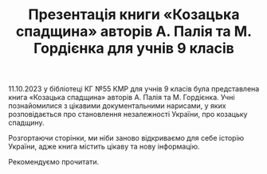 ﻿---
title: Презентація книги «Козацька спадщина» авторів А. Палія та М. Гордієнка для учнів 9 класів
---

11.10.2023 у бібліотеці КГ №55 КМР для учнів 9 класів була представлена книга «Козацька спадщина» авторів А. Палія та М. Гордієнка. Учні познайомилися з цікавими документальними нарисами, у яких розповідається про становлення незалежності України, про козацьку спадщину.

Розгортаючи сторінки, ми ніби заново відкриваємо для себе історію України, адже книга містить цікаву та нову інформацію.

Рекомендуємо прочитати.

<slideshow />
